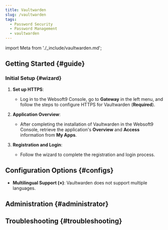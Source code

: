```yaml
---
title: Vaultwarden
slug: /vaultwarden
tags:
  - Password Security
  - Password Management
  - vaultwarden
---
```


import Meta from './\_include/vaultwarden.md';

<Meta name="meta" />

## Getting Started {#guide}

### Initial Setup {#wizard}

1. **Set up HTTPS**:
   - Log in to the Websoft9 Console, go to **Gateway** in the left menu, and follow the steps to configure HTTPS for Vaultwarden (**Required**).
2. **Application Overview**:

   - After completing the installation of Vaultwarden in the Websoft9 Console, retrieve the application's **Overview** and **Access** information from **My Apps**.

3. **Registration and Login**:
   - Follow the wizard to complete the registration and login process.

## Configuration Options {#configs}

- **Multilingual Support (×)**: Vaultwarden does not support multiple languages.

## Administration {#administrator}

## Troubleshooting {#troubleshooting}
